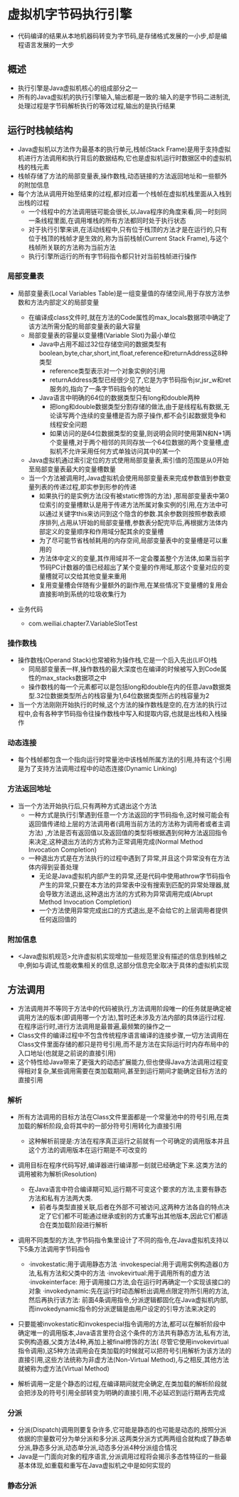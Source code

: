 # 虚拟机字节码执行引擎

- 代码编译的结果从本地机器码转变为字节码,是存储格式发展的一小步,却是编程语言发展的一大步

## 概述

- 执行引擎是Java虚拟机核心的组成部分之一
- 所有的Java虚拟机的执行引擎输入,输出都是一致的:输入的是字节码二进制流,处理过程是字节码解析执行的等效过程,输出的是执行结果

## 运行时栈帧结构

- Java虚拟机以方法作为最基本的执行单元,栈帧(Stack Frame)是用于支持虚拟机进行方法调用和执行背后的数据结构,它也是虚拟机运行时数据区中的虚拟机栈的栈元素
- 栈帧存储了方法的局部变量表,操作数栈,动态链接的方法返回地址和一些额外的附加信息
- 每个方法从调用开始至结束的过程,都对应着一个栈帧在虚拟机栈里面从入栈到出栈的过程
    - 一个线程中的方法调用链可能会很长,以Java程序的角度来看,同一时刻同一条线程里面,在调用堆栈的所有方法都同时处于执行状态
    - 对于执行引擎来讲,在活动线程中,只有位于栈顶的方法才是在运行的,只有位于栈顶的栈帧才是生效的,称为当前栈帧(Current Stack Frame),与这个栈帧所关联的方法称为当前方法
    - 执行引擎所运行的所有字节码指令都只针对当前栈帧进行操作

### 局部变量表

- 局部变量表(Local Variables Table)是一组变量值的存储空间,用于存放方法参数和方法内部定义的局部变量
    - 在编译成class文件时,就在方法的Code属性的max_locals数据项中确定了该方法所需分配的局部变量表的最大容量
    - 局部变量表的容量以变量槽(Variable Slot)为最小单位
        - Java中占用不超过32位存储空间的数据类型有boolean,byte,char,short,int,float,reference和returnAddress这8种类型
            - reference类型表示对一个对象实例的引用
            - returnAddress类型已经很少见了,它是为字节码指令jsr,jsr_w和ret服务的,指向了一条字节码指令的地址
        - Java语言中明确的64位的数据类型只有long和double两种
            - 把long和double数据类型分割存储的做法,由于是线程私有数据,无论读写两个连续的变量槽是否为原子操作,都不会引起数据竞争和线程安全问题
            - 如果访问的是64位数据类型的变量,则说明会同时使用第N和N+1两个变量槽,对于两个相邻的共同存放一个64位数据的两个变量槽,虚拟机不允许采用任何方式单独访问其中的某一个
    - Java虚拟机通过索引定位的方式使用局部变量表,索引值的范围是从0开始至局部变量表最大的变量槽数量
    - 当一个方法被调用时,Java虚拟机会使用局部变量表来完成参数值到参数变量列表的传递过程,即实参到形参的传递
        - 如果执行的是实例方法(没有被static修饰的方法)
          ,那局部变量表中第0位索引的变量槽默认是用于传递方法所属对象实例的引用,在方法中可以通过关键字this来访问到这个隐含的参数.其余参数则按照参数表顺序排列,占用从1开始的局部变量槽,参数表分配完毕后,再根据方法体内部定义的变量顺序和作用域分配其余的变量槽
        - 为了尽可能节省栈帧耗用的内存空间,局部变量表中的变量槽是可以重用的
        - 方法体中定义的变量,其作用域并不一定会覆盖整个方法体,如果当前字节码PC计数器的值已经超出了某个变量的作用域,那这个变量对应的变量槽就可以交给其他变量来重用
        - 复用变量槽会伴随有少量额外的副作用,在某些情况下变量槽的复用会直接影响到系统的垃圾收集行为

- 业务代码
    - com.weiliai.chapter7.VariableSlotTest

### 操作数栈

- 操作数栈(Operand Stack)也常被称为操作栈,它是一个后入先出(LIFO)栈
    - 同局部变量表一样,操作数栈的最大深度也在编译的时候被写入到Code属性的max_stacks数据项之中
    - 操作数栈的每一个元素都可以是包括long和double在内的任意Java数据类型.32位数据类型所占的栈容量为1,64位数据类型所占的栈容量为2
- 当一个方法刚刚开始执行的时候,这个方法的操作数栈是空的,在方法的执行过程中,会有各种字节码指令往操作数栈中写入和提取内容,也就是出栈和入栈操作

### 动态连接

- 每个栈帧都包含一个指向运行时常量池中该栈帧所属方法的引用,持有这个引用是为了支持方法调用过程中的动态连接(Dynamic Linking)

### 方法返回地址

- 当一个方法开始执行后,只有两种方式退出这个方法
    - 一种方式是执行引擎遇到任意一个方法返回的字节码指令,这时候可能会有返回值传递给上层的方法调用者(调用当前方法的方法称为调用者或者主调方法)
      ,方法是否有返回值以及返回值的类型将根据遇到何种方法返回指令来决定,这种退出方法的方式称为正常调用完成(Normal Method Invocation Completion)
    - 一种退出方式是在方法执行的过程中遇到了异常,并且这个异常没有在方法体内得到妥善处理
        - 无论是Java虚拟机内部产生的异常,还是代码中使用athrow字节码指令产生的异常,只要在本方法的异常表中没有搜索到匹配的异常处理器,就会导致方法退出,这种退出方法的方式称为异常调用完成(Abrupt Method
          Invocation Completion)
        - 一个方法使用异常完成出口的方式退出,是不会给它的上层调用者提供任何返回值的

### 附加信息

- <Java虚拟机规范>允许虚拟机实现增加一些规范里没有描述的信息到栈帧之中,例如与调试,性能收集相关的信息,这部分信息完全取决于具体的虚拟机实现

## 方法调用

- 方法调用并不等同于方法中的代码被执行,方法调用阶段唯一的任务就是确定被调用方法的版本(即调用哪一个方法),暂时还未涉及方法内部的具体运行过程.在程序运行时,进行方法调用是最普遍,最频繁的操作之一
- Class文件的编译过程中不包含传统程序语言编译的连接步骤,一切方法调用在Class文件里面存储的都只是符号引用,而不是方法在实际运行时内存布局中的入口地址(也就是之前说的直接引用)
- 这个特性给Java带来了更强大的动态扩展能力,但也使得Java方法调用过程变得相对复杂,某些调用需要在类加载期间,甚至到运行期间才能确定目标方法的直接引用

### 解析

- 所有方法调用的目标方法在Class文件里面都是一个常量池中的符号引用,在类加载的解析阶段,会将其中的一部分符号引用转化为直接引用
    - 这种解析前提是:方法在程序真正运行之前就有一个可确定的调用版本并且这个方法的调用版本在运行期是不可改变的
- 调用目标在程序代码写好,编译器进行编译那一刻就已经确定下来.这类方法的调用被称为解析(Resolution)
    - 在Java语言中符合编译期可知,运行期不可变这个要求的方法,主要有静态方法和私有方法两大类.
        - 前者与类型直接关联,后者在外部不可被访问,这两种方法各自的特点决定了它们都不可能通过继承或别的方式重写出其他版本,因此它们都适合在类加载阶段进行解析

- 调用不同类型的方法,字节码指令集里设计了不同的指令,在Java虚拟机支持以下5条方法调用字节码指令
    - ·invokestatic:用于调用静态方法 ·invokespecial:用于调用实例构造器<init>()方法,私有方法和父类中的方法 ·invokevirtual:用于调用所有的虚方法 ·invokeinterface:
      用于调用接口方法,会在运行时再确定一个实现该接口的对象 ·invokedynamic:先在运行时动态解析出调用点限定符所引用的方法,然后再执行该方法:
      前面4条调用指令,分派逻辑都固化在Java虚拟机内部,而invokedynamic指令的分派逻辑是由用户设定的引导方法来决定的

- 只要能被invokestatic和invokespecial指令调用的方法,都可以在解析阶段中确定唯一的调用版本,Java语言里符合这个条件的方法共有静态方法,私有方法,实例构造器,父类方法4种,再加上被final修饰的方法(
  尽管它使用invokevirtual指令调用),这5种方法调用会在类加载的时候就可以把符号引用解析为该方法的直接引用,这些方法统称为非虚方法(Non-Virtual Method),与之相反,其他方法就被称为虚方法(Virtual
  Method)

- 解析调用一定是个静态的过程,在编译期间就完全确定,在类加载的解析阶段就会把涉及的符号引用全部转变为明确的直接引用,不必延迟到运行期再去完成

### 分派

- 分派(Dispatch)调用则要复杂许多,它可能是静态的也可能是动态的,按照分派依据的宗量数可分为单分派和多分派.这两类分派方式两两组合就构成了静态单分派,静态多分派,动态单分派,动态多分派4种分派组合情况
- Java是一门面向对象的程序语言,分派调用过程将会揭示多态性特征的一些最基本体现,如重载和重写在Java虚拟机之中是如何实现的

### 静态分派


